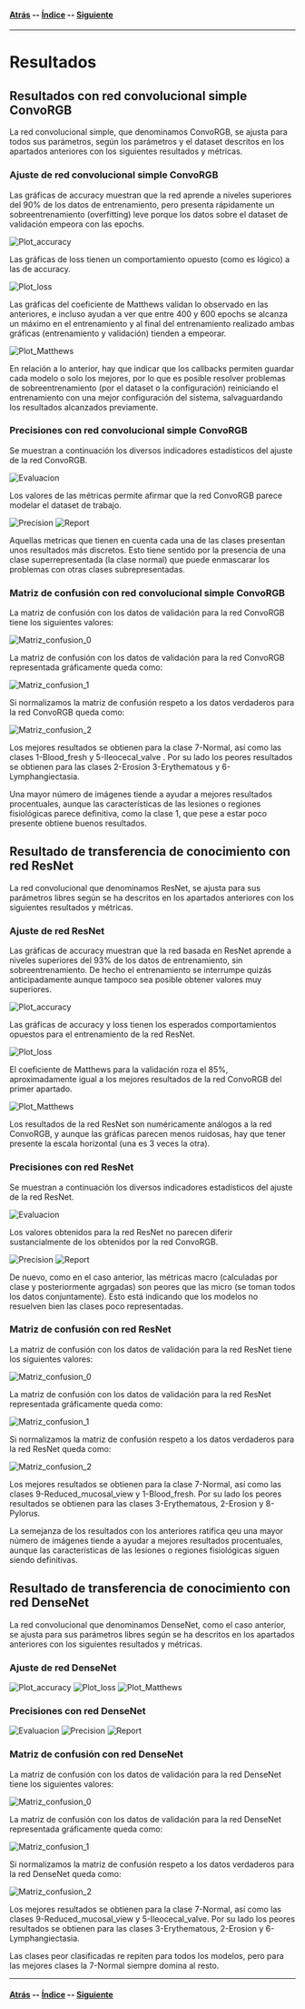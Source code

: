 #### [Atrás](datos.md) -- [Índice](index.md) -- [Siguiente](conclusiones.md)
***

# Resultados

## Resultados con red convolucional simple ConvoRGB

La red convolucional simple, que denominamos ConvoRGB, se ajusta para todos sus parámetros, según los parámetros y el dataset descritos en los apartados anteriores con los siguientes resultados y métricas.

### Ajuste de red convolucional simple ConvoRGB

Las gráficas de accuracy muestran que la red aprende a niveles superiores del 90% de los datos de entrenamiento, pero presenta rápidamente un sobreentrenamiento (overfitting) leve porque los datos sobre el dataset de validación empeora con las epochs.

![Plot_accuracy](convoRGB/convoRGB_categorical_accuracy.png)

Las gráficas de loss tienen un comportamiento opuesto (como es lógico) a las de accuracy.

![Plot_loss](convoRGB/convoRGB_loss.png)

Las gráficas del coeficiente de Matthews validan lo observado en las anteriores, e incluso ayudan a ver que entre 400 y 600 epochs se alcanza un máximo en el entrenamiento y al final del entrenamiento realizado ambas gráficas (entrenamiento y validación) tienden a empeorar.

![Plot_Matthews](convoRGB/convoRGB_matthews.png)

En relación a lo anterior, hay que indicar que los callbacks permiten guardar cada modelo o solo los mejores, por lo que es posible resolver problemas de sobreentrenamiento (por el dataset o la configuración) reiniciando el entrenamiento con una mejor configuración del sistema, salvaguardando los resultados alcanzados previamente.

### Precisiones con red convolucional simple ConvoRGB

Se muestran a continuación los diversos indicadores estadísticos del ajuste de la red ConvoRGB.

![Evaluacion](convoRGB/convoRGB_eval.png)

Los valores de las métricas permite afirmar que la red ConvoRGB parece modelar el dataset de trabajo.

![Precision](convoRGB/convoRGB_accuracy.png)
![Report](convoRGB/convoRGB_report.png)

Aquellas metricas que tienen en cuenta cada una de las clases presentan unos resultados más discretos. Esto tiene sentido por la presencia de una clase superrepresentada (la clase normal) que puede enmascarar los problemas con otras clases subrepresentadas.

### Matriz de confusión con red convolucional simple ConvoRGB

La matriz de confusión con los datos de validación para la red ConvoRGB tiene los siguientes valores:

![Matriz_confusion_0](convoRGB/convoRGB_matriz_confusion_0.png)

La matriz de confusión con los datos de validación para la red ConvoRGB representada gráficamente queda como:

![Matriz_confusion_1](convoRGB/convoRGB_matriz_confusion_1.png)

Si normalizamos la matriz de confusión respeto a los datos verdaderos para la red ConvoRGB queda como:

![Matriz_confusion_2](convoRGB/convoRGB_matriz_confusion_2.png)

Los mejores resultados se obtienen para la clase 7-Normal, así como las clases 1-Blood_fresh y 5-Ileocecal_valve . Por su lado los peores resultados se obtienen para las clases 2-Erosion 3-Erythematous y 6-Lymphangiectasia.

Una mayor número de imágenes tiende a ayudar a mejores resultados procentuales, aunque las características de las lesiones o regiones fisiológicas parece definitiva, como la clase 1, que pese a estar poco presente obtiene buenos resultados.

## Resultado de transferencia de conocimiento con red ResNet

La red convolucional que denominamos ResNet, se ajusta para sus parámetros libres según se ha descritos en los apartados anteriores con los siguientes resultados y métricas.

### Ajuste de red ResNet

Las gráficas de accuracy muestran que la red basada en ResNet aprende a niveles superiores del 93% de los datos de entrenamiento, sin sobreentrenamiento. De hecho el entrenamiento se interrumpe quizás anticipadamente aunque tampoco sea posible obtener valores muy superiores.

![Plot_accuracy](resNet/resNet_categorical_accuracy.png)

Las gráficas de accuracy y loss tienen los esperados comportamientos opuestos para el entrenamiento de la red ResNet.

![Plot_loss](resNet/resNet_loss.png)

El coeficiente de Matthews para la validación roza el 85%, aproximadamente igual a los mejores resultados de la red ConvoRGB del primer apartado.

![Plot_Matthews](resNet/resNet_matthews.png)

Los resultados de la red ResNet son numéricamente análogos a la red ConvoRGB, y aunque las gráficas parecen menos ruidosas, hay que tener presente la escala horizontal (una es 3 veces la otra).

### Precisiones con red ResNet

Se muestran a continuación los diversos indicadores estadísticos del ajuste de la red ResNet.

![Evaluacion](resNet/resNet_eval.png)

Los valores obtenidos para la red ResNet no parecen diferir sustancialmente de los obtenidos por la red ConvoRGB. 

![Precision](resNet/resNet_accuracy.png)
![Report](resNet/resNet_report.png)

De nuevo, como en el caso anterior, las métricas macro (calculadas por clase y posteriormente agrgadas) son peores que las micro (se toman todos los datos conjuntamente). Esto está indicando que los modelos no resuelven bien las clases poco representadas.

### Matriz de confusión con red ResNet

La matriz de confusión con los datos de validación para la red ResNet tiene los siguientes valores:

![Matriz_confusion_0](resNet/resNet_matriz_confusion_0.png)

La matriz de confusión con los datos de validación para la red ResNet representada gráficamente queda como:

![Matriz_confusion_1](resNet/resNet_matriz_confusion_1.png)

Si normalizamos la matriz de confusión respeto a los datos verdaderos para la red ResNet queda como:

![Matriz_confusion_2](resNet/resNet_matriz_confusion_2.png)

Los mejores resultados se obtienen para la clase 7-Normal, así como las clases 9-Reduced_mucosal_view y 1-Blood_fresh. Por su lado los peores resultados se obtienen para las clases  3-Erythematous, 2-Erosion y 8-Pylorus.

La semejanza de los resultados con los anteriores ratifica qeu una mayor número de imágenes tiende a ayudar a mejores resultados procentuales, aunque las características de las lesiones o regiones fisiológicas siguen siendo definitivas.

## Resultado de transferencia de conocimiento con red DenseNet

La red convolucional que denominamos DenseNet, como el caso anterior, se ajusta para sus parámetros libres según se ha descritos en los apartados anteriores con los siguientes resultados y métricas.

### Ajuste de red DenseNet
![Plot_accuracy](denseNet/denseNet_categorical_accuracy.png)
![Plot_loss](denseNet/denseNet_loss.png)
![Plot_Matthews](denseNet/denseNet_matthews.png)
### Precisiones con red DenseNet
![Evaluacion](denseNet/denseNet_eval.png)
![Precision](denseNet/denseNet_accuracy.png)
![Report](denseNet/denseNet_report.png)
### Matriz de confusión con red DenseNet

La matriz de confusión con los datos de validación para la red DenseNet tiene los siguientes valores:

![Matriz_confusion_0](denseNet/denseNet_matriz_confusion_0.png)

La matriz de confusión con los datos de validación para la red DenseNet representada gráficamente queda como:

![Matriz_confusion_1](denseNet/denseNet_matriz_confusion_1.png)

Si normalizamos la matriz de confusión respeto a los datos verdaderos para la red DenseNet queda como:

![Matriz_confusion_2](denseNet/denseNet_matriz_confusion_2.png)

Los mejores resultados se obtienen para la clase 7-Normal, así como las clases 9-Reduced_mucosal_view y 5-Ileocecal_valve. Por su lado los peores resultados se obtienen para las clases 3-Erythematous, 2-Erosion y 6-Lymphangiectasia.

Las clases peor clasificadas re repiten para todos los modelos, pero para las mejores clases la 7-Normal siempre domina al resto.

***
#### [Atrás](datos.md) -- [Índice](index.md) -- [Siguiente](conclusiones.md)
